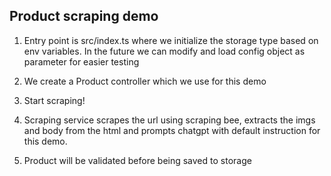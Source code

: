 ## Product scraping demo

1. Entry point is src/index.ts where we initialize the storage type based on env variables. In the future we can modify and load config object as parameter for easier testing

2. We create a Product controller which we use for this demo

3. Start scraping!

4. Scraping service scrapes the url using scraping bee, extracts the imgs and body from the html and prompts chatgpt with default instruction for this demo.

5. Product will be validated before being saved to storage
